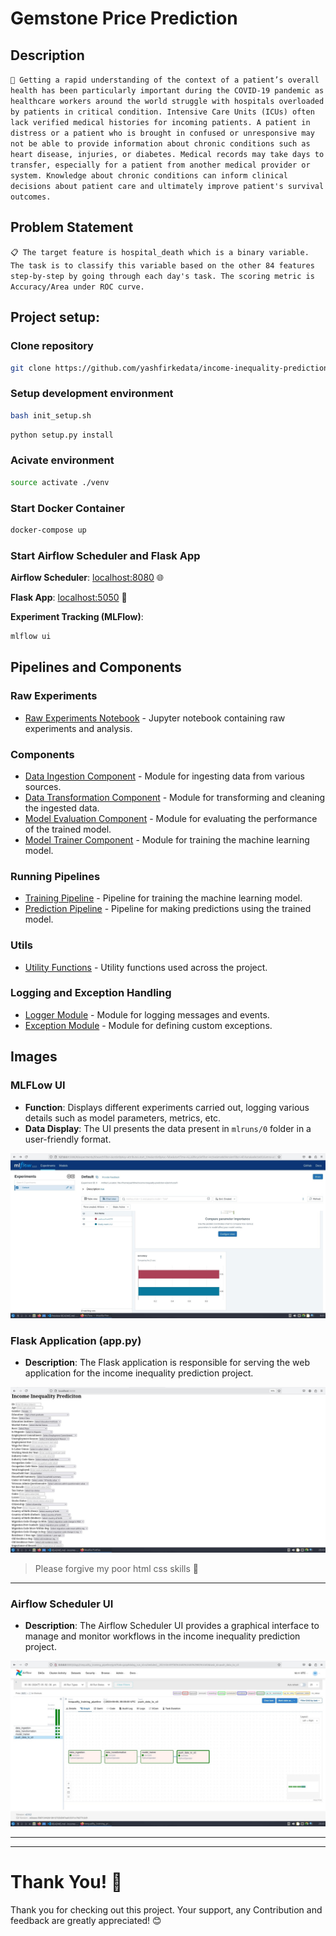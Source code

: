 # Gemstone Price Prediction

## Description
```🏥 Getting a rapid understanding of the context of a patient’s overall health has been particularly important during the COVID-19 pandemic as healthcare workers around the world struggle with hospitals overloaded by patients in critical condition. Intensive Care Units (ICUs) often lack verified medical histories for incoming patients. A patient in distress or a patient who is brought in confused or unresponsive may not be able to provide information about chronic conditions such as heart disease, injuries, or diabetes. Medical records may take days to transfer, especially for a patient from another medical provider or system. Knowledge about chronic conditions can inform clinical decisions about patient care and ultimately improve patient's survival outcomes.```

## Problem Statement

```📋 The target feature is hospital_death which is a binary variable. The task is to classify this variable based on the other 84 features step-by-step by going through each day's task. The scoring metric is Accuracy/Area under ROC curve.```

## Project setup:


### Clone repository
```bash
git clone https://github.com/yashfirkedata/income-inequality-prediction-e2e.git
```

### Setup development environment
```bash
bash init_setup.sh
```
```bash
python setup.py install
```

### Acivate environment
```bash
source activate ./venv
```

### Start Docker Container
```bash
docker-compose up
```

### Start Airflow Scheduler and Flask App

**Airflow Scheduler**: [localhost:8080](http://localhost:8080) 🌐

**Flask App**: [localhost:5050](http://localhost:5050) 🚀

**Experiment Tracking (MLFlow)**:
```bash
mlflow ui

```

## Pipelines and Components

### Raw Experiments
- [Raw Experiments Notebook](notebooks/experiments_nb.ipynb) - Jupyter notebook containing raw experiments and analysis.

### Components
- [Data Ingestion Component](src/IncomeInequalityPrediction/components/data_ingestion.py) - Module for ingesting data from various sources.
- [Data Transformation Component](src/IncomeInequalityPrediction/components/data_transformation.py) - Module for transforming and cleaning the ingested data.
- [Model Evaluation Component](src/IncomeInequalityPrediction/components/model_evaluation.py) - Module for evaluating the performance of the trained model.
- [Model Trainer Component](src/IncomeInequalityPrediction/components/model_trainer.py) - Module for training the machine learning model.

### Running Pipelines
- [Training Pipeline](src/IncomeInequalityPrediction/pipelines/training_pipeline.py) - Pipeline for training the machine learning model.
- [Prediction Pipeline](src/IncomeInequalityPrediction/pipelines/prediction_pipeline.py) - Pipeline for making predictions using the trained model.

### Utils
- [Utility Functions](src/IncomeInequalityPrediction/utils/utils.py) - Utility functions used across the project.

### Logging and Exception Handling
- [Logger Module](src/IncomeInequalityPrediction/logger.py) - Module for logging messages and events.
- [Exception Module](src/IncomeInequalityPrediction/exception.py) - Module for defining custom exceptions.

## Images
### MLFLow UI

- **Function**: Displays different experiments carried out, logging various details such as model parameters, metrics, etc.
- **Data Display**: The UI presents the data present in `mlruns/0` folder in a user-friendly format.

![MLFlow UI](https://github.com/yashfirkedata/income-inequality-prediction-e2e/blob/f4e3b5ed8809f6f3f72ed9922f7dfba124417be4/images/mlflow.jpg)

### Flask Application (app.py)

- **Description**: The Flask application is responsible for serving the web application for the income inequality prediction project.
  
![Flask Application](https://github.com/yashfirkedata/income-inequality-prediction-e2e/blob/f4e3b5ed8809f6f3f72ed9922f7dfba124417be4/images/app.jpg)

> Please forgive my poor html css skills 🙂

---

### Airflow Scheduler UI

- **Description**: The Airflow Scheduler UI provides a graphical interface to manage and monitor workflows in the income inequality prediction project.
  
![Airflow Scheduler UI](https://github.com/yashfirkedata/income-inequality-prediction-e2e/blob/f4e3b5ed8809f6f3f72ed9922f7dfba124417be4/images/screen.jpg)

---

---

# Thank You! 🙏

Thank you for checking out this project. Your support, any Contribution and feedback are greatly appreciated! 😊

    
